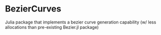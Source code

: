# BezierCurves
 Julia package that implements a bezier curve generation capability (w/ less allocations than pre-existing Bezier.jl package)
